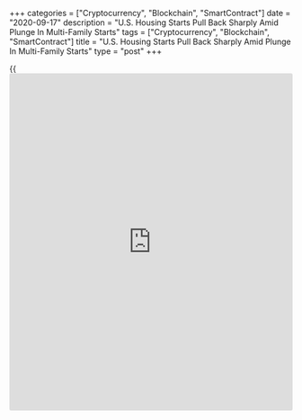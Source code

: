 +++
categories = ["Cryptocurrency", "Blockchain", "SmartContract"]
date = "2020-09-17"
description = "U.S. Housing Starts Pull Back Sharply Amid Plunge In Multi-Family Starts"
tags = ["Cryptocurrency", "Blockchain", "SmartContract"]
title = "U.S. Housing Starts Pull Back Sharply Amid Plunge In Multi-Family Starts"
type = "post"
+++

{{<iframe id="large-banner" src="https://www.bounty.group/#slide=7.0" width="100%" height="600" scrolling="no" style="border: 0px solid rgb(216, 221, 230); border-radius: 3px;">}}

After reporting a substantial increase in new residential construction
in the U.S. in the previous month, the Commerce Department released a
report on Thursday showing housing starts pulled back by much more than
expected in the month of August.

The report said housing starts tumbled by 5.1 percent to an annual rate
of 1.416 million in August after soaring by 17.9 percent to a revised
rate of 1.492 million in July.

Economists had expected housing starts to pullback by 1.2 percent to a
rate of 1.478 million from the 1.496 million originally reported for the
previous month.

The bigger than expected decrease came as a steep drop in multi-family
starts more than offset a continued increase in single-family starts.

Multi-family starts plunged by 22.7 percent to an annual rate of
395,000, while single-family starts jumped by 4.1 percent to a rate of
1.021 million.

The Labor Department said building permits also fell by 0.9 percent to
an annual rate of 1.470 million in August after spiking by 17.9 percent
to a revised rate of 1.483 million in July.

Building permits, an indicator of future housing demand, had been
expected to increase by 1.7 percent to a rate of 1.520 million from the
1.495 million originally reported for the previous month.

The unexpected pullback came as multi-family permits tumbled by 14.2
percent to an annual rate of 434,000, more than offsetting a 6.0 percent
surge in single-family permits to a rate of 1.036 million.

On Wednesday, the National Association of Home Builders released a
separate report showing homebuilder confidence jumped to a record high
in September.

The report said the NAHB/Wells Fargo Housing Market Index shot up to 83
in September from 78 in August. Economists had expected the index to
come in unchanged.

With the unexpected increase, the index rose to its highest level in the
35-year [history](https://www.fixpro.org/post/chargeless-historical-data-api-backtesting/) of the series, surpassing the previous record high of 78
that was set last month and also matched in December 1998.

For comments and feedback [contact](https://www.playgroundfx.com/contact/): editorial@rtt[news](https://www.letsplayfx.com/blog/forex-news-website/).com

[Economic News][1]

 **What parts of the world are seeing the best (and worst) economic
performances lately? Click[here][2] to check out our [Econ Scorecard][2]
and find out! See up-to-the-moment [ranking](https://www.playgroundfx.com/blog/crypto-exchange-ranking/)s for the best and worst
performers in [GDP][3], [unemployment rate][4], [inflation][5] and much
more.**

   1. www.rtt[news](https://www.letsplayfx.com/blog/forex-news-website/).com/Content/EconomicNews.aspx
   2. www.rtt[news](https://www.letsplayfx.com/blog/forex-news-website/).com/economic-scorecard/world-rank/retail-sales/highest-performance.aspx
   3. www.rtt[news](https://www.letsplayfx.com/blog/forex-news-website/).com/economic-scorecard/world-rank/GDP/highest-performance.aspx
   4. www.rtt[news](https://www.letsplayfx.com/blog/forex-news-website/).com/economic-scorecard/world-rank/unemployment-rate/lowest-performance.aspx
   5. www.rtt[news](https://www.letsplayfx.com/blog/forex-news-website/).com/economic-scorecard/world-rank/CPI/highest-performance.aspx